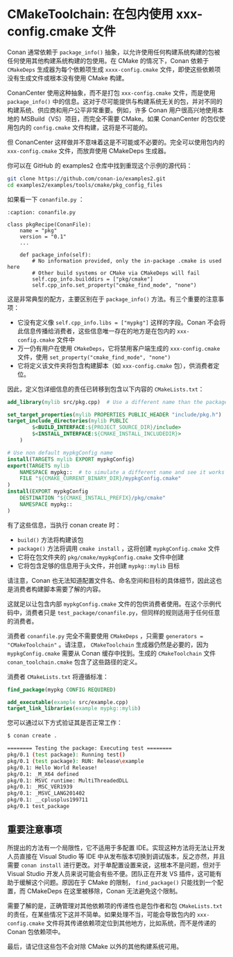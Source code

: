 # CMakeToolchain: 在包内使用 xxx-config.cmake 文件

Conan 通常依赖于 `package_info()` 抽象，以允许使用任何构建系统构建的包被任何使用其他构建系统构建的包使用。在 CMake 的情况下，Conan 依赖于 `CMakeDeps` 生成器为每个依赖项生成 `xxxx-config.cmake` 文件，即使这些依赖项没有生成文件或根本没有使用 CMake 构建。

ConanCenter 使用这种抽象，而不是打包 `xxx-config.cmake` 文件，而是使用 `package_info()` 中的信息。这对于尽可能提供与构建系统无关的包，并对不同的构建系统、供应商和用户公平非常重要。例如，许多 Conan 用户很高兴地使用本地的 MSBuild（VS）项目，而完全不需要 CMake。如果 ConanCenter 的包仅使用包内的 `config.cmake` 文件构建，这将是不可能的。

但 ConanCenter 这样做并不意味着这是不可能或不必要的。完全可以使用包内的 `xxx-config.cmake` 文件，而放弃使用 CMakeDeps 生成器。

你可以在 GitHub 的 examples2 仓库中找到重现这个示例的源代码：

```bash
git clone https://github.com/conan-io/examples2.git
cd examples2/examples/tools/cmake/pkg_config_files
```

如果看一下 `conanfile.py` ：
```{code-block} python
:caption: conanfile.py

class pkgRecipe(ConanFile):
    name = "pkg"
    version = "0.1"
    ...

    def package_info(self):
        # No information provided, only the in-package .cmake is used here
        # Other build systems or CMake via CMakeDeps will fail
        self.cpp_info.builddirs = ["pkg/cmake"]
        self.cpp_info.set_property("cmake_find_mode", "none")
```

这是非常典型的配方，主要区别在于 `package_info()` 方法。有三个重要的注意事项：
- 它没有定义像 `self.cpp_info.libs = ["mypkg"]` 这样的字段。Conan 不会将此信息传播给消费者，这些信息唯一存在的地方是在包内的 `xxx-config.cmake` 文件中
- 万一仍有用户在使用 `CMakeDeps`，它将禁用客户端生成的 `xxx-config.cmake` 文件，使用 `set_property("cmake_find_mode", "none")`
- 它将定义该文件夹将包含构建脚本（如 `xxx-config.cmake` 包），供消费者定位。

因此，定义包详细信息的责任已转移到包含以下内容的 `CMakeLists.txt`：

```cmake
add_library(mylib src/pkg.cpp)  # Use a different name than the package, to make sure

set_target_properties(mylib PROPERTIES PUBLIC_HEADER "include/pkg.h")
target_include_directories(mylib PUBLIC
        $<BUILD_INTERFACE:${PROJECT_SOURCE_DIR}/include>
        $<INSTALL_INTERFACE:${CMAKE_INSTALL_INCLUDEDIR}>
    )

# Use non default mypkgConfig name
install(TARGETS mylib EXPORT mypkgConfig)
export(TARGETS mylib
    NAMESPACE mypkg::  # to simulate a different name and see it works
    FILE "${CMAKE_CURRENT_BINARY_DIR}/mypkgConfig.cmake"
)
install(EXPORT mypkgConfig
    DESTINATION "${CMAKE_INSTALL_PREFIX}/pkg/cmake"
    NAMESPACE mypkg::
)
```

有了这些信息，当执行 conan create 时：

- `build()` 方法将构建该包
- `package()` 方法将调用 `cmake install` ，这将创建 `mypkgConfig.cmake` 文件
- 它将在包文件夹的 `pkg/cmake/mypkgConfig.cmake` 文件中创建
- 它将包含足够的信息用于头文件，并创建 `mypkg::mylib` 目标

请注意，Conan 也无法知道配置文件名、命名空间和目标的具体细节，因此这也是消费者构建脚本需要了解的内容。

这就足以让包含内部 `mypkgConfig.cmake` 文件的包供消费者使用。在这个示例代码中，消费者只是 `test_package/conanfile.py`，但同样的规则适用于任何任意的消费者。

消费者 `conanfile.py` 完全不需要使用 `CMakeDeps` ，只需要 `generators = "CMakeToolchain"` 。请注意， `CMakeToolchain` 生成器仍然是必要的，因为 `mypkgConfig.cmake` 需要从 Conan 缓存中找到。生成的 `CMakeToolchain` 文件 `conan_toolchain.cmake` 包含了这些路径的定义。

消费者 `CMakeLists.txt` 将遵循标准：

```cmake
find_package(mypkg CONFIG REQUIRED)

add_executable(example src/example.cpp)
target_link_libraries(example mypkg::mylib)
```

您可以通过以下方式验证其是否正常工作：

```bash
$ conan create .

======== Testing the package: Executing test ========
pkg/0.1 (test package): Running test()
pkg/0.1 (test package): RUN: Release\example
pkg/0.1: Hello World Release!
pkg/0.1: _M_X64 defined
pkg/0.1: MSVC runtime: MultiThreadedDLL
pkg/0.1: _MSC_VER1939
pkg/0.1: _MSVC_LANG201402
pkg/0.1: __cplusplus199711
pkg/0.1 test_package
```

## 重要注意事项

所提出的方法有一个局限性，它不适用于多配置 IDE。实现这种方法将无法让开发人员直接在 Visual Studio 等 IDE 中从发布版本切换到调试版本，反之亦然，并且需要 `conan install` 进行更改。对于单配置设置来说，这根本不是问题，但对于 Visual Studio 开发人员来说可能会有些不便。团队正在开发 VS 插件，这可能有助于缓解这个问题。原因在于 CMake 的限制， `find_package()` 只能找到一个配置，而 CMakeDeps 在这里被移除，Conan 无法避免这个限制。

需要了解的是，正确管理对其他依赖项的传递性也是包作者和包 `CMakeLists.txt` 的责任，在某些情况下这并不简单。如果处理不当，可能会导致包内的 `xxx-config.cmake` 文件将其传递依赖项定位到其他地方，比如系统，而不是传递的 Conan 包依赖项中。

最后，请记住这些包不会对除 CMake 以外的其他构建系统可用。
